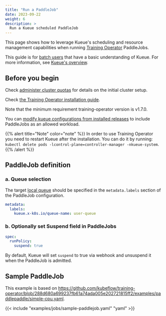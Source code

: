 ```yaml
---
title: "Run a PaddleJob"
date: 2023-09-22
weight: 6
description: >
  Run a Kueue scheduled PaddleJob
---
```


This page shows how to leverage Kueue's scheduling and resource management capabilities when running [Training Operator](https://www.kubeflow.org/docs/components/training/paddlepaddle/) PaddleJobs.

This guide is for [batch users](/docs/tasks#batch-user) that have a basic understanding of Kueue. For more information, see [Kueue's overview](/docs/overview).

## Before you begin

Check [administer cluster quotas](/docs/tasks/manage/administer_cluster_quotas) for details on the initial cluster setup.

Check [the Training Operator installation guide](https://github.com/kubeflow/training-operator#installation).

Note that the minimum requirement training-operator version is v1.7.0.

You can [modify kueue configurations from installed releases](/docs/installation#install-a-custom-configured-released-version) to include PaddleJobs as an allowed workload.

{{% alert title="Note" color="note" %}}
In order to use Training Operator you need to restart Kueue after the installation.
You can do it by running: `kubectl delete pods -lcontrol-plane=controller-manager -nkueue-system`.
{{% /alert %}}

## PaddleJob definition

### a. Queue selection

The target [local queue](/docs/concepts/local_queue) should be specified in the `metadata.labels` section of the PaddleJob configuration.

```yaml
metadata:
  labels:
    kueue.x-k8s.io/queue-name: user-queue
```

### b. Optionally set Suspend field in PaddleJobs

```yaml
spec:
  runPolicy:
    suspend: true
```

By default, Kueue will set `suspend` to true via webhook and unsuspend it when the PaddleJob is admitted.

## Sample PaddleJob

This example is based on https://github.com/kubeflow/training-operator/blob/288d680a699237fb61a74ada005e202721815ff2/examples/paddlepaddle/simple-cpu.yaml.

{{< include "examples/jobs/sample-paddlejob.yaml" "yaml" >}}
